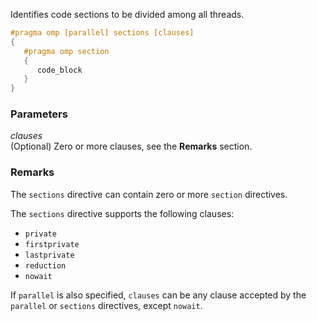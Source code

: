 Identifies code sections to be divided among all threads.

```cpp
#pragma omp [parallel] sections [clauses]
{
   #pragma omp section
   {
      code_block
   }
}
```

### Parameters

*clauses*<br/>
(Optional) Zero or more clauses, see the **Remarks** section.

### Remarks

The `sections` directive can contain zero or more `section` directives.

The `sections` directive supports the following clauses:

- `private`
- `firstprivate`
- `lastprivate`
- `reduction`
- `nowait`

If `parallel` is also specified, `clauses` can be any clause accepted by the `parallel` or `sections` directives, except `nowait`.
